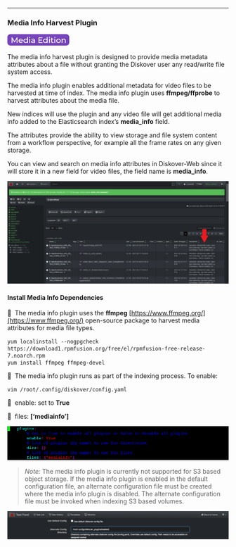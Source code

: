 <p id="media_info_plugin"></p>

___
### Media Info Harvest Plugin

![Image: AJA Diskover Media Edition Label](images/button_edition_media.png)

The media info harvest plugin is designed to provide media metadata attributes about a file without granting the Diskover user any read/write file system access.

The media info plugin enables additional metadata for video files to be harvested at time of index. The media info plugin uses **ffmpeg/ffprobe** to harvest attributes about the media file.

New indices will use the plugin and any video file will get additional media info added to the Elasticsearch index’s **media_info** field.

The attributes provide the ability to view storage and file system content from a workflow perspective, for example all the frame rates on any given storage.

You can view and search on media info attributes in Diskover-Web since it will store it in a new field for video files, the field name is **media_info**.

![Image: Media Info Field in UI Results Pane](images/image_plugins_media_info_diskover_ui_column_in_results_pane.png)

#### Install Media Info Dependencies

🔴 &nbsp;The media info plugin uses the **ffmpeg** [https://www.ffmpeg.org/](https://www.ffmpeg.org/) open-source package to harvest media attributes for media file types.
```
yum localinstall --nogpgcheck https://download1.rpmfusion.org/free/el/rpmfusion-free-release-7.noarch.rpm
yum install ffmpeg ffmpeg-devel
```

🔴 &nbsp;The media info plugin runs as part of the indexing process. To enable:
```
vim /root/.config/diskover/config.yaml
```
🔴 &nbsp;enable: set to **True**

🔴 &nbsp;files: **[‘mediainfo’]**

![Image: Media Info Plugin Configuration in Terminal](images/image_plugins_media_info_config_in_terminal.png)

>_Note:_  The media info plugin is currently not supported for S3 based object storage. If the media info plugin is enabled in the default configuration file, an alternate configuration file must be created where the media info plugin is disabled. The alternate configuration file must be invoked when indexing S3 based volumes.

![Image: Media Info Plugin Configuration in Task Panel](images/image_plugins_media_info_task_panel_config_for_s3_bucket.png)
